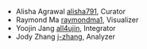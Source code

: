 + Alisha Agrawal [alisha791](https://github.com/alisha791), Curator
+ Raymond Ma [raymondma1](https://github.com/raymondma1), Visualizer
+ Yoojin Jang [all4ujin](https://github.com/all4ujin), Integrator
+ Jody Zhang [j-zhang](https://github.com/j-zhang), Analyzer
